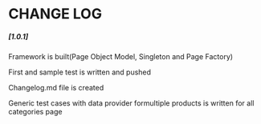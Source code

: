 <h1>CHANGE LOG</h1>

<h5>[1.0.1]</h5>

<p>Framework is built(Page Object Model,
Singleton and Page Factory)</p>
<p>First and sample test is written and pushed</p>
<p>Changelog.md file is created</p>
<p>Generic test cases with data provider 
formultiple products is written for all categories 
page</p>